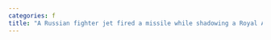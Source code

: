 ```yaml
---
categories: f
title: "A Russian fighter jet fired a missile while shadowing a Royal Air Force recon plane on patrol over the Black Sea UK says"
---
```

